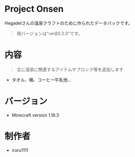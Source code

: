 # Project Onsen
Hegadelさんの温泉クラフトのために作られたデータパックです。
> 現バージョンは"verβ0.2.0"です。

# 内容

> 主に温泉に関連するアイテムやブロック等を追加します

- タオル、桶、コーヒー牛乳他...

# バージョン

- Minecraft version 1.16.3

# 制作者

- iruru1111
